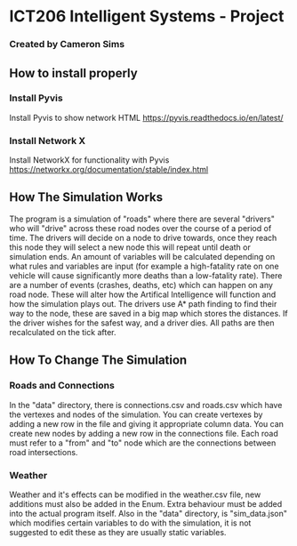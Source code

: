 # ICT206 Intelligent Systems - Project
### Created by Cameron Sims 

## How to install properly
### Install Pyvis 
Install Pyvis to show network HTML
https://pyvis.readthedocs.io/en/latest/

### Install Network X
Install NetworkX for functionality with Pyvis
https://networkx.org/documentation/stable/index.html

## How The Simulation Works
The program is a simulation of "roads" where there are several "drivers" who will "drive" across these road nodes over the course of a period of time.
The drivers will decide on a node to drive towards, once they reach this node they will select a new node this will repeat until death or simulation ends.
An amount of variables will be calculated depending on what rules and variables are input (for example a high-fatality rate on one vehicle will cause significantly more deaths than a low-fatality rate).
There are a number of events (crashes, deaths, etc) which can happen on any road node. These will alter how the Artifical Intelligence will function and how the simulation plays out.
The drivers use A* path finding to find their way to the node, these are saved in a big map which stores the distances. If the driver wishes for the safest way, and a driver dies. All paths are then recalculated on the tick after.

## How To Change The Simulation
### Roads and Connections
In the "data" directory, there is connections.csv and roads.csv which have the vertexes and nodes of the simulation. You can create vertexes by adding a new row in the file and giving it appropriate column data. You can create new nodes by adding a new row in the connections file. Each road must refer to a "from" and "to" node which are the connections between road intersections.
### Weather
Weather and it's effects can be modified in the weather.csv file, new additions must also be added in the Enum. Extra behaviour must be added into the actual program itself.
Also in the "data" directory, is "sim_data.json" which modifies certain variables to do with the simulation, it is not suggested to edit these as they are usually static variables.
